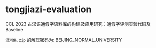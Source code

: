 # tongjiazi-evaluation
CCL 2023 古汉语通假字语料库的构建及应用研究：通假字评测实验代码及 Baseline

`混淆集.zip` 的解压密码为: BEIJING_NORMAL_UNIVERSITY
